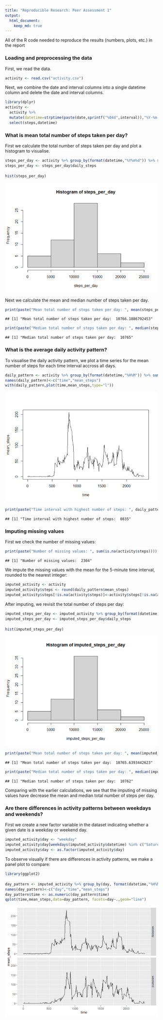 ```yaml
---
title: "Reproducible Research: Peer Assessment 1"
output: 
  html_document:
    keep_md: true
---
```


All of the R code needed to reproduce the results (numbers, plots, etc.) in the report

### Loading and preprocessing the data

First, we read the data.


```r
activity <- read.csv("activity.csv")
```

Next, we combine the date and interval columns into a single datetime column and delete the date and interval columns.

```r
library(dplyr)
activity <- 
  activity %>%
  mutate(datetime=strptime(paste(date,sprintf("%04d",interval)),"%Y-%m-%d %H%M")) %>%
  select(steps,datetime)
```

### What is mean total number of steps taken per day?

First we calculate the total number of steps taken per day and plot a histogram to visualise.

```r
steps_per_day <- activity %>% group_by(format(datetime,"%Y%m%d")) %>% summarise(daily_steps=sum(steps))
steps_per_day <- steps_per_day$daily_steps

hist(steps_per_day)
```

![](PA1_template_files/figure-html/unnamed-chunk-3-1.png)<!-- -->

Next we calculate the mean and median number of steps taken per day.

```r
print(paste("Mean total number of steps taken per day: ", mean(steps_per_day,na.rm=TRUE)))
```

```
## [1] "Mean total number of steps taken per day:  10766.1886792453"
```

```r
print(paste("Median total number of steps taken per day: ", median(steps_per_day,na.rm=TRUE)))
```

```
## [1] "Median total number of steps taken per day:  10765"
```

### What is the average daily activity pattern?

To visualise the daily activity pattern, we plot a time series for the mean number of steps for each time interval accross all days.

```r
daily_pattern <- activity %>% group_by(format(datetime,"%H%M")) %>% summarise(mean_steps=mean(steps,na.rm=TRUE))
names(daily_pattern)<-c("time","mean_steps")
with(daily_pattern,plot(time,mean_steps,type="l"))
```

![](PA1_template_files/figure-html/unnamed-chunk-5-1.png)<!-- -->


```r
print(paste("Time interval with highest number of steps: ", daily_pattern$time[daily_pattern$mean_steps==max(daily_pattern$mean_steps)]))
```

```
## [1] "Time interval with highest number of steps:  0835"
```

### Imputing missing values

First we check the number of missing values:

```r
print(paste("Number of missing values: ", sum(is.na(activity$steps))))
```

```
## [1] "Number of missing values:  2304"
```

We impute the missing values with the mean for the 5-minute time interval, rounded to the nearest integer:

```r
imputed_activity <- activity
imputed_activity$steps <- round(daily_pattern$mean_steps)
imputed_activity$steps[!is.na(activity$steps)]<-activity$steps[!is.na(activity$steps)]
```

After imputing, we revisit the total number of steps per day:

```r
imputed_steps_per_day <- imputed_activity %>% group_by(format(datetime,"%Y%m%d")) %>% summarise(daily_steps=sum(steps))
imputed_steps_per_day <- imputed_steps_per_day$daily_steps

hist(imputed_steps_per_day)
```

![](PA1_template_files/figure-html/unnamed-chunk-9-1.png)<!-- -->

```r
print(paste("Mean total number of steps taken per day: ", mean(imputed_steps_per_day,na.rm=TRUE)))
```

```
## [1] "Mean total number of steps taken per day:  10765.6393442623"
```

```r
print(paste("Median total number of steps taken per day: ", median(imputed_steps_per_day,na.rm=TRUE)))
```

```
## [1] "Median total number of steps taken per day:  10762"
```
Comparing with the earlier calculations, we see that the imputing of missing values have decrease the mean and median total number of steps per day.

### Are there differences in activity patterns between weekdays and weekends?

First we create a new factor variable in the dataset indicating whether a given date is a weekday or weekend day.

```r
imputed_activity$day <- "weekday"
imputed_activity$day[weekdays(imputed_activity$datetime) %in% c("Saturday","Sunday")] <- "weekend"
imputed_activity$day <- as.factor(imputed_activity$day)
```

To observe visually if there are differences in activity patterns, we make a panel plot to compare:

```r
library(ggplot2)

day_pattern <- imputed_activity %>% group_by(day, format(datetime,"%H%M")) %>% summarise(mean_steps=mean(steps))
names(day_pattern)<-c("day","time","mean_steps")
day_pattern$time <- as.numeric(day_pattern$time)
qplot(time,mean_steps,data=day_pattern, facets=day~.,geom="line")
```

![](PA1_template_files/figure-html/unnamed-chunk-11-1.png)<!-- -->

